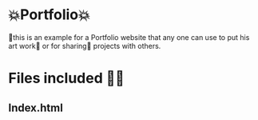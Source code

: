 # :boom:Portfolio:boom:
:gift:this is an example for a Portfolio website that any one can use to put his art work:dvd: or 
for sharing:loudspeaker: projects with others.
# Files included :pill::page_with_curl:
## Index.html
